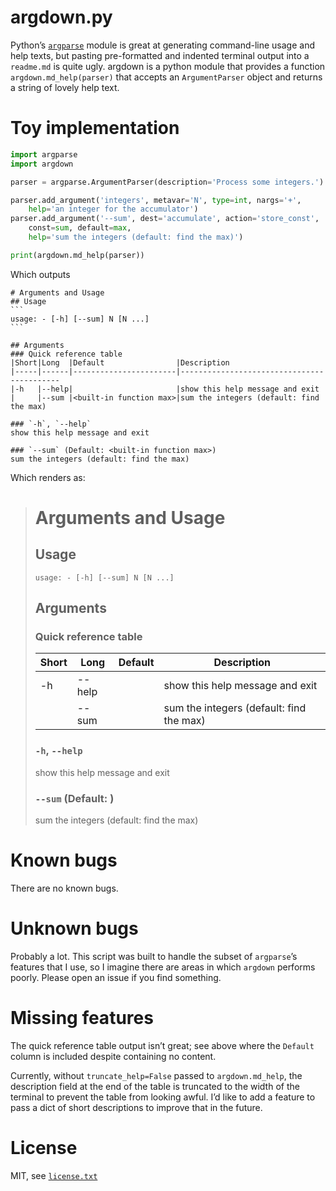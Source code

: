 # argdown.py

Python’s [`argparse`][1] module is great at generating command-line usage and
help texts, but pasting pre-formatted and indented terminal output into a
`readme.md` is quite ugly. argdown is a python module that provides a function
`argdown.md_help(parser)` that accepts an `ArgumentParser` object and returns a
string of lovely help text.

# Toy implementation

``` python
import argparse
import argdown

parser = argparse.ArgumentParser(description='Process some integers.')

parser.add_argument('integers', metavar='N', type=int, nargs='+',
    help='an integer for the accumulator')
parser.add_argument('--sum', dest='accumulate', action='store_const',
    const=sum, default=max,
    help='sum the integers (default: find the max)')

print(argdown.md_help(parser))
```

Which outputs

~~~
# Arguments and Usage
## Usage
```
usage: - [-h] [--sum] N [N ...]
```

## Arguments
### Quick reference table
|Short|Long  |Default                |Description
|-----|------|-----------------------|-------------------------------------------
|-h   |--help|                       |show this help message and exit
|     |--sum |<built-in function max>|sum the integers (default: find the max)

### `-h`, `--help`
show this help message and exit

### `--sum` (Default: <built-in function max>)
sum the integers (default: find the max)
~~~

Which renders as:

> # Arguments and Usage
> ## Usage
> ```
> usage: - [-h] [--sum] N [N ...]
> ```
> 
> ## Arguments
> ### Quick reference table
> Short|Long  |Default                |Description
> -----|------|-----------------------|-------------------------------------------
> -h   |--help|                       |show this help message and exit
> |     |--sum |<built-in function max>|sum the integers (default: find the max)
> 
> ### `-h`, `--help`
> show this help message and exit
> 
> ### `--sum` (Default: <built-in function max>)
> sum the integers (default: find the max)

# Known bugs

There are no known bugs.

# Unknown bugs

Probably a lot. This script was built to handle the subset of `argparse`’s
features that I use, so I imagine there are areas in which `argdown` performs
poorly. Please open an issue if you find something.

# Missing features

The quick reference table output isn’t great; see above where the `Default`
column is included despite containing no content.

Currently, without `truncate_help=False` passed to `argdown.md_help`, the
description field at the end of the table is truncated to the width of the
terminal to prevent the table from looking awful. I’d like to add a feature to
pass a dict of short descriptions to improve that in the future.

# License

MIT, see [`license.txt`](blob/master/license.txt)

[1]: https://docs.python.org/3/library/argparse.html
